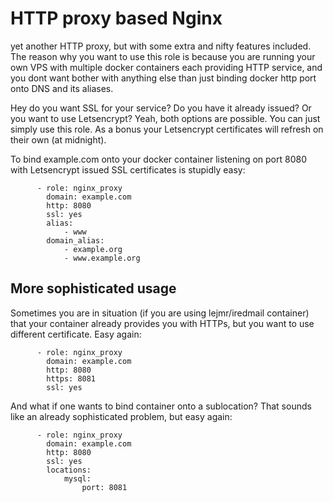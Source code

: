 # HTTP proxy based Nginx
yet another HTTP proxy, but with some extra and nifty features included. The reason why you want to use this role is because you are running your own VPS with multiple docker containers each providing HTTP service, and you dont want bother with anything else than just binding docker http port onto DNS and its aliases. 

Hey do you want SSL for your service? Do you have it already issued? Or you want to use Letsencrypt? Yeah, both options are possible. You can just simply use this role. As a bonus your Letsencrypt certificates will refresh on their own (at midnight).

To bind example.com onto your docker container listening on port 8080 with Letsencrypt issued SSL certificates is stupidly easy:


```
      - role: nginx_proxy
        domain: example.com
        http: 8080
        ssl: yes
        alias:
            - www
        domain_alias:
            - example.org
            - www.example.org
```

## More sophisticated usage

Sometimes you are in situation (if you are using lejmr/iredmail container) that your container already provides you with HTTPs, but you want to use different certificate. Easy again:


```
      - role: nginx_proxy
        domain: example.com
        http: 8080
        https: 8081
        ssl: yes
```


And what if one wants to bind container onto a sublocation? That sounds like an already sophisticated problem, but easy again:


```
      - role: nginx_proxy
        domain: example.com
        http: 8080
        ssl: yes
        locations:
            mysql:
                port: 8081
                
```


